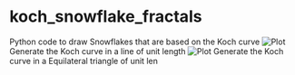 # koch_snowflake_fractals
Python code to draw Snowflakes that are based on the Koch curve
![Plot](https://github.com/HesamSW/koch_snowflake_fractals/blob/master/Figure_1.svg)
Generate the Koch curve in a line of unit length
![Plot](https://github.com/HesamSW/koch_snowflake_fractals/blob/master/koch_1.svg)
Generate the Koch curve in a Equilateral triangle of unit len
